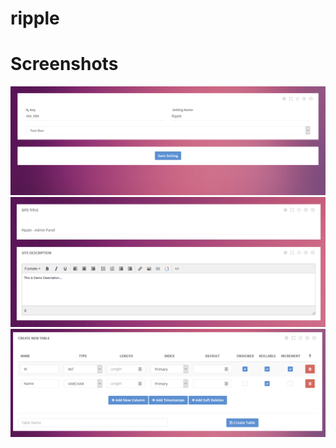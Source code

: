 # ripple

# Screenshots
<img  src="/public/img/create_setting.png">
<img src="/public/img/settings.png">
<img src="/public/img/Database.png">
